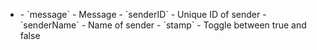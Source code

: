 - <receiverID>
    - `message` - Message
    - `senderID` - Unique ID of sender
	- `senderName` - Name of sender
	- `stamp` - Toggle between true and false